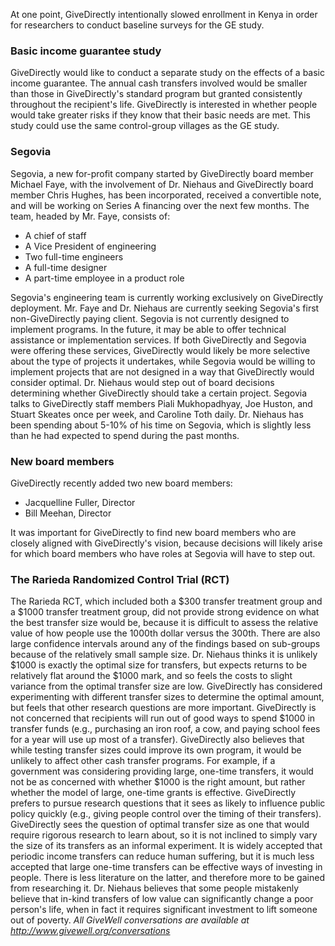At one point, GiveDirectly intentionally slowed enrollment in Kenya in order for researchers to conduct baseline surveys for the GE study.

### Basic income guarantee study

GiveDirectly would like to conduct a separate study on the effects of a basic income guarantee. The annual cash transfers involved would be smaller than those in GiveDirectly's standard program but granted consistently throughout the recipient's life. GiveDirectly is interested in whether people would take greater risks if they know that their basic needs are met. This study could use the same control-group villages as the GE study.

### Segovia

Segovia, a new for-profit company started by GiveDirectly board member Michael Faye, with the involvement of Dr. Niehaus and GiveDirectly board member Chris Hughes, has been incorporated, received a convertible note, and will be working on Series A financing over the next few months. The team, headed by Mr. Faye, consists of:

* A chief of staff
* A Vice President of engineering
* Two full-time engineers
* A full-time designer
* A part-time employee in a product role

Segovia's engineering team is currently working exclusively on GiveDirectly deployment. Mr. Faye and Dr. Niehaus are currently seeking Segovia's first non-GiveDirectly paying client. Segovia is not currently designed to implement programs. In the future, it may be able to offer technical assistance or implementation services. If both GiveDirectly and Segovia were offering these services, GiveDirectly would likely be more selective about the type of projects it undertakes, while Segovia would be willing to implement projects that are not designed in a way that GiveDirectly would consider optimal. Dr. Niehaus would step out of board decisions determining whether GiveDirectly should take a certain project. Segovia talks to GiveDirectly staff members Piali Mukhopadhyay, Joe Huston, and Stuart Skeates once per week, and Caroline Toth daily. Dr. Niehaus has been spending about 5-10% of his time on Segovia, which is slightly less than he had expected to spend during the past months.

### New board members

GiveDirectly recently added two new board members:

* Jacquelline Fuller, Director
* Bill Meehan, Director

It was important for GiveDirectly to find new board members who are closely aligned with GiveDirectly's vision, because decisions will likely arise for which board members who have roles at Segovia will have to step out.

### The Rarieda Randomized Control Trial (RCT)

The Rarieda RCT, which included both a $300 transfer treatment group and a $1000 transfer treatment group, did not provide strong evidence on what the best transfer size would be, because it is difficult to assess the relative value of how people use the 1000th dollar versus the 300th. There are also large confidence intervals around any of the findings based on sub-groups because of the relatively small sample size. Dr. Niehaus thinks it is unlikely $1000 is exactly the optimal size for transfers, but expects returns to be relatively flat around the $1000 mark, and so feels the costs to slight variance from the optimal transfer size are low. GiveDirectly has considered experimenting with different transfer sizes to determine the optimal amount, but feels that other research questions are more important. GiveDirectly is not concerned that recipients will run out of good ways to spend $1000 in transfer funds (e.g., purchasing an iron roof, a cow, and paying school fees for a year will use up most of a transfer). GiveDirectly also believes that while testing transfer sizes could improve its own program, it would be unlikely to affect other cash transfer programs. For example, if a government was considering providing large, one-time transfers, it would not be as concerned with whether $1000 is the right amount, but rather whether the model of large, one-time grants is effective. GiveDirectly prefers to pursue research questions that it sees as likely to influence public policy quickly (e.g., giving people control over the timing of their transfers). GiveDirectly sees the question of optimal transfer size as one that would require rigorous research to learn about, so it is not inclined to simply vary the size of its transfers as an informal experiment. It is widely accepted that periodic income transfers can reduce human suffering, but it is much less accepted that large one-time transfers can be effective ways of investing in people. There is less literature on the latter, and therefore more to be gained from researching it. Dr. Niehaus believes that some people mistakenly believe that in-kind transfers of low value can significantly change a poor person's life, when in fact it requires significant investment to lift someone out of poverty. _All GiveWell conversations are available at http://www.givewell.org/conversations_
